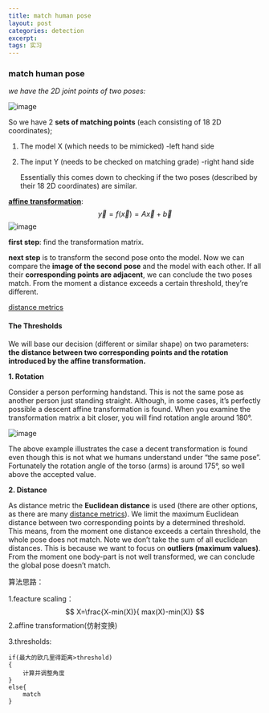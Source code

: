 ```yaml
---
title: match human pose
layout: post
categories: detection
excerpt: 
tags: 实习
---
```

### **match human pose**

*we have the 2D joint points of two poses:*

![image](https://ws1.sinaimg.cn/large/006tNbRwly1fwbaiqp50hj31460i0h19.jpg)

So we have 2 **sets of matching points** (each consisting of 18 2D coordinates);
1. The model X (which needs to be mimicked) -left hand side 

2. The input Y (needs to be checked on matching grade) -right hand side

   Essentially this comes down to checking if the two poses (described by their 18 2D coordinates) are similar.

 [**affine transformation**](https://en.wikipedia.org/wiki/Affine_transformation):
$$
\vec{y}=f(\vec x)=A\vec x+\vec b
$$
![image](https://ws4.sinaimg.cn/large/006tNbRwly1fwbc1piramj30w00ozdpo.jpg)

 **first step**: find the transformation matrix.

 **next step** is to transform the second pose onto the model. Now we can compare the **image of the second** **pose** and the model with each other. If all their **corresponding points are adjacent**, we can conclude the two poses match. From the moment a distance exceeds a certain threshold, they’re different.

 [distance metrics](https://numerics.mathdotnet.com/distance.html)

#### The Thresholds

We will base our decision (different or similar shape) on two parameters: **the distance between two corresponding points and the rotation introduced by the affine transformation.**

**1. Rotation**

Consider a person performing handstand. This is not the same pose as another person just standing straight. Although, in some cases, it’s perfectly possible a descent affine transformation is found. When you examine the transformation matrix a bit closer, you will find rotation angle around 180°.

![image](https://ws2.sinaimg.cn/large/006tNbRwly1fwbc9vrl08j312w0goai7.jpg)

The above example illustrates the case a decent transformation is found even though this is not what we humans understand under “the same pose”. 
Fortunately the rotation angle of the torso (arms) is around 175°, so well above the accepted value.

**2. Distance**

As distance metric the **Euclidean distance** is used (there are other options, as there are many [distance metrics](https://numerics.mathdotnet.com/distance.html)). We limit the maximum Euclidean distance between two corresponding points by a determined threshold. This means, from the moment one distance exceeds a certain threshold, the whole pose does not match. Note we don’t take the sum of all euclidean distances. This is because we want to focus on **outliers (maximum values)**. From the moment one body-part is not well transformed, we can conclude the global pose doesn’t match.

算法思路：

1.feacture scaling：
$$
X=\frac{X-min(X)}{
    max(X)-min(X)}
$$
2.affine transformation(仿射变换)

3.thresholds:

```
if(最大的欧几里得距离>threshold)
{
	计算并调整角度
}
else{
	match
}
```

